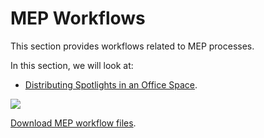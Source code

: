 # MEP Workflows

This section provides workflows related to MEP processes.

In this section, we will look at: 

* [Distributing Spotlights in an Office Space](04-03-01_distributing-lights-in-an-office-space.md).

![](../../.gitbook/assets/workflows3.png)

[Download MEP workflow files](https://github.com/DynamoDS/RefineryPrimer/releases/download/samples-v1/04-03-01_Distributing-lights.zip).

